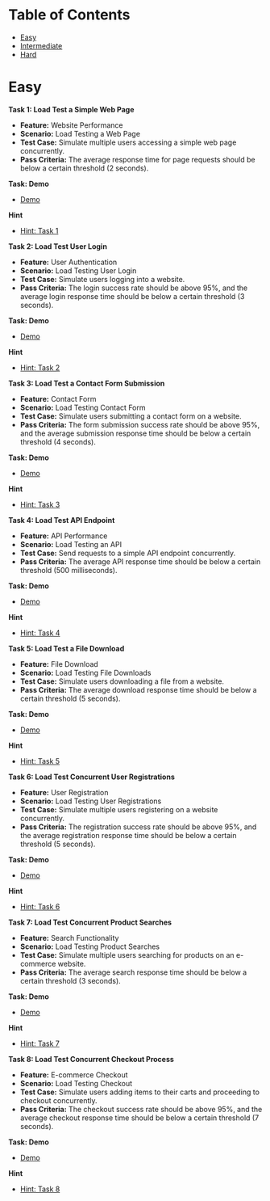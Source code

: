 # Table of Contents

- [Easy](#easy)
- [Intermediate](#intermediate)
- [Hard](#hard)

# Easy

**Task 1: Load Test a Simple Web Page**

- **Feature:** Website Performance
- **Scenario:** Load Testing a Web Page
- **Test Case:** Simulate multiple users accessing a simple web page concurrently. 
- **Pass Criteria:** The average response time for page requests should be below a certain threshold (2 seconds).

**Task: Demo**

- [Demo](https://automationpanda.com/)

**Hint**

- [Hint: Task 1](./hints/loadTesting/task1-easy.md)

**Task 2: Load Test User Login**

- **Feature:** User Authentication
- **Scenario:** Load Testing User Login
- **Test Case:** Simulate users logging into a website. 
- **Pass Criteria:** The login success rate should be above 95%, and the average login response time should be below a certain threshold (3 seconds).

**Task: Demo**

- [Demo](https://www.saucedemo.com/)

**Hint**

- [Hint: Task 2](./hints/loadTesting/task2-easy.md)

**Task 3: Load Test a Contact Form Submission**

- **Feature:** Contact Form
- **Scenario:** Load Testing Contact Form
- **Test Case:** Simulate users submitting a contact form on a website. 
- **Pass Criteria:** The form submission success rate should be above 95%, and the average submission response time should be below a certain threshold (4 seconds).

**Task: Demo**

- [Demo](https://automationintesting.online/)

**Hint**

- [Hint: Task 3](./hints/loadTesting/task3-easy.md)

**Task 4: Load Test API Endpoint**

- **Feature:** API Performance
- **Scenario:** Load Testing an API
- **Test Case:** Send requests to a simple API endpoint concurrently. 
- **Pass Criteria:** The average API response time should be below a certain threshold (500 milliseconds).

**Task: Demo**

- [Demo](https://jsonplaceholder.typicode.com/)

**Hint**

- [Hint: Task 4](./hints/loadTesting/task4-easy.md)

**Task 5: Load Test a File Download**

- **Feature:** File Download
- **Scenario:** Load Testing File Downloads
- **Test Case:** Simulate users downloading a file from a website. 
- **Pass Criteria:** The average download response time should be below a certain threshold (5 seconds).

**Task: Demo**

- [Demo](https://getsamplefiles.com/sample-document-files)

**Hint**

- [Hint: Task 5](./hints/loadTesting/task5-easy.md)

**Task 6: Load Test Concurrent User Registrations**

- **Feature:** User Registration
- **Scenario:** Load Testing User Registrations
- **Test Case:** Simulate multiple users registering on a website concurrently. 
- **Pass Criteria:** The registration success rate should be above 95%, and the average registration response time should be below a certain threshold (5 seconds).

**Task: Demo**

- [Demo](https://magento.softwaretestingboard.com/customer/account/create/)

**Hint**

- [Hint: Task 6](./hints/loadTesting/task6-easy.md)

**Task 7: Load Test Concurrent Product Searches**

- **Feature:** Search Functionality
- **Scenario:** Load Testing Product Searches
- **Test Case:** Simulate multiple users searching for products on an e-commerce website. 
- **Pass Criteria:** The average search response time should be below a certain threshold (3 seconds).

**Task: Demo**

- [Demo](https://www.amazon.com/)

**Hint**

- [Hint: Task 7](./hints/loadTesting/task7-easy.md)


**Task 8: Load Test Concurrent Checkout Process**

- **Feature:** E-commerce Checkout
- **Scenario:** Load Testing Checkout
- **Test Case:** Simulate users adding items to their carts and proceeding to checkout concurrently. 
- **Pass Criteria:** The checkout success rate should be above 95%, and the average checkout response time should be below a certain threshold (7 seconds).

**Task: Demo**

- [Demo](https://www.made-in-china.com/)

**Hint**

- [Hint: Task 8](./hints/loadTesting/task8-easy.md)